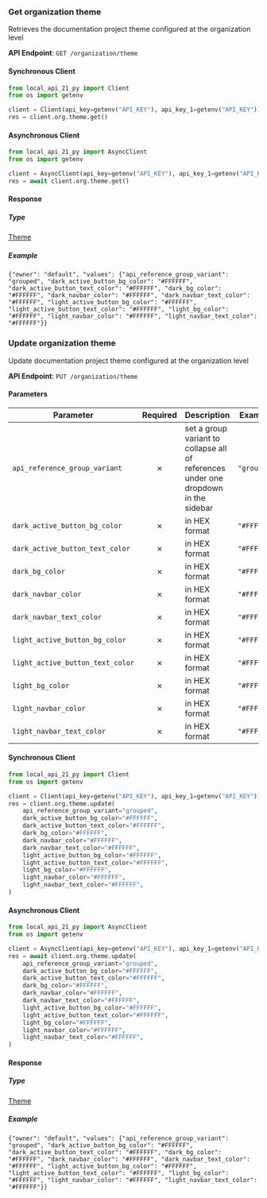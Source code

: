 
### Get organization theme <a name="get"></a>

Retrieves the documentation project theme configured at the organization level

**API Endpoint**: `GET /organization/theme`

#### Synchronous Client

```python
from local_api_21_py import Client
from os import getenv

client = Client(api_key=getenv("API_KEY"), api_key_1=getenv("API_KEY"))
res = client.org.theme.get()

```

#### Asynchronous Client

```python
from local_api_21_py import AsyncClient
from os import getenv

client = AsyncClient(api_key=getenv("API_KEY"), api_key_1=getenv("API_KEY"))
res = await client.org.theme.get()

```

#### Response

##### Type
[Theme](/local_api_21_py/types/models/theme.py)

##### Example
`{"owner": "default", "values": {"api_reference_group_variant": "grouped", "dark_active_button_bg_color": "#FFFFFF", "dark_active_button_text_color": "#FFFFFF", "dark_bg_color": "#FFFFFF", "dark_navbar_color": "#FFFFFF", "dark_navbar_text_color": "#FFFFFF", "light_active_button_bg_color": "#FFFFFF", "light_active_button_text_color": "#FFFFFF", "light_bg_color": "#FFFFFF", "light_navbar_color": "#FFFFFF", "light_navbar_text_color": "#FFFFFF"}}`

### Update organization theme <a name="update"></a>

Update documentation project theme configured at the organization level

**API Endpoint**: `PUT /organization/theme`

#### Parameters

| Parameter | Required | Description | Example |
|-----------|:--------:|-------------|--------|
| `api_reference_group_variant` | ✗ | set a group variant to collapse all of references under one dropdown in the sidebar | `"grouped"` |
| `dark_active_button_bg_color` | ✗ | in HEX format | `"#FFFFFF"` |
| `dark_active_button_text_color` | ✗ | in HEX format | `"#FFFFFF"` |
| `dark_bg_color` | ✗ | in HEX format | `"#FFFFFF"` |
| `dark_navbar_color` | ✗ | in HEX format | `"#FFFFFF"` |
| `dark_navbar_text_color` | ✗ | in HEX format | `"#FFFFFF"` |
| `light_active_button_bg_color` | ✗ | in HEX format | `"#FFFFFF"` |
| `light_active_button_text_color` | ✗ | in HEX format | `"#FFFFFF"` |
| `light_bg_color` | ✗ | in HEX format | `"#FFFFFF"` |
| `light_navbar_color` | ✗ | in HEX format | `"#FFFFFF"` |
| `light_navbar_text_color` | ✗ | in HEX format | `"#FFFFFF"` |

#### Synchronous Client

```python
from local_api_21_py import Client
from os import getenv

client = Client(api_key=getenv("API_KEY"), api_key_1=getenv("API_KEY"))
res = client.org.theme.update(
    api_reference_group_variant="grouped",
    dark_active_button_bg_color="#FFFFFF",
    dark_active_button_text_color="#FFFFFF",
    dark_bg_color="#FFFFFF",
    dark_navbar_color="#FFFFFF",
    dark_navbar_text_color="#FFFFFF",
    light_active_button_bg_color="#FFFFFF",
    light_active_button_text_color="#FFFFFF",
    light_bg_color="#FFFFFF",
    light_navbar_color="#FFFFFF",
    light_navbar_text_color="#FFFFFF",
)

```

#### Asynchronous Client

```python
from local_api_21_py import AsyncClient
from os import getenv

client = AsyncClient(api_key=getenv("API_KEY"), api_key_1=getenv("API_KEY"))
res = await client.org.theme.update(
    api_reference_group_variant="grouped",
    dark_active_button_bg_color="#FFFFFF",
    dark_active_button_text_color="#FFFFFF",
    dark_bg_color="#FFFFFF",
    dark_navbar_color="#FFFFFF",
    dark_navbar_text_color="#FFFFFF",
    light_active_button_bg_color="#FFFFFF",
    light_active_button_text_color="#FFFFFF",
    light_bg_color="#FFFFFF",
    light_navbar_color="#FFFFFF",
    light_navbar_text_color="#FFFFFF",
)

```

#### Response

##### Type
[Theme](/local_api_21_py/types/models/theme.py)

##### Example
`{"owner": "default", "values": {"api_reference_group_variant": "grouped", "dark_active_button_bg_color": "#FFFFFF", "dark_active_button_text_color": "#FFFFFF", "dark_bg_color": "#FFFFFF", "dark_navbar_color": "#FFFFFF", "dark_navbar_text_color": "#FFFFFF", "light_active_button_bg_color": "#FFFFFF", "light_active_button_text_color": "#FFFFFF", "light_bg_color": "#FFFFFF", "light_navbar_color": "#FFFFFF", "light_navbar_text_color": "#FFFFFF"}}`
